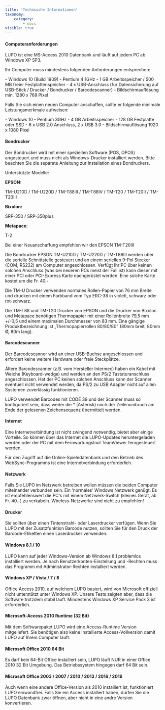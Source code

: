 ```yaml
---
title: 'Technische Informationen'
taxonomy:
    category:
        - docs
visible: true
---
```


#### Computeranforderungen

LUPO ist eine MS-Access 2010 Datenbank und läuft auf jedem PC ab Windows XP SP3.

Ihr Computer muss mindestens folgenden Anforderungen entsprechen:

\- Windows 10 (Build 1909) - Pentium 4 1GHz - 1 GB Arbeitsspeicher / 500 MB freier Festplattenspeicher - 4 x USB-Anschluss (für Datensicherung auf USB-Stick / Drucker / Bondrucker / Barcodescanner) - Bildschirmauflösung min. 1280 x 768 Pixel

Falls Sie sich einen neuen Computer anschaffen, sollte er folgende minimale Leistungsmerkmale aufweisen:

\- Windows 10 - Pentium 3GHz - 4 GB Arbeitsspeicher - 128 GB Festplatte oder SSD - 6 x USB 2.0 Anschluss, 2 x USB 3.0 - Bildschirmauflösung 1920 x 1080 Pixel

#### Bondrucker

Der Bondrucker wird mit einer speziellen Software (POS, OPOS) angesteuert und muss nicht als Windows-Drucker installiert werden. Bitte beachten Sie die separate Anleitung zur Installation eines Bondruckers.

Unterstützte Modelle:

**EPSON:**

TM-U210D / TM-U220D / TM-T88III / TM-T88IV / TM-T20 / TM-T20II / TM-T20III

**Bixolon:**

SRP-350 / SRP-350plus

**Metapace:**

T-2

Bei einer Neuanschaffung empfehlen wir den EPSON TM-T20III

Die Bondrucker EPSON TM-U210D / TM-U220D / TM-T88III werden über die serielle Schnittstelle gesteuert und an einem seriellen 9-Pol Stecker (COM, RS232) am Computer angeschlossen. Verfügt Ihr PC über keinen solchen Anschluss (was bei neueren PCs meist der Fall ist) kann dieser mit einer PCI oder PCI-Express Karte nachgerüstet werden. Eine solche Karte kostet um die Fr. 40.-

Die TM-U Drucker verwenden normales Rollen-Papier von 76 mm Breite und drucken mit einem Farbband vom Typ ERC-38 in violett, schwarz oder rot-schwarz.

Die TM-T88 und TM-T20 Drucker von EPSON und die Drucker von Bixolon und Metapace benötigen Thermopapier mit einer Rollenbreite 79,5 mm +/-0,5 und einem maximalen Durchmesser von 83 mm. Eine gängige Produktbezeichnung ist „Thermopapierrollen 80/80/80" (80mm breit, 80mm Ø, 80m lang).

#### Barcodescanner

Der Barcodescanner wird an einer USB-Buchse angeschlossen und erfordert keine weitere Hardware oder freie Steckplätze.

Ältere Barcodescanner (z.B. vom Hersteller Intermec) haben ein Kabel mit Weiche (Keyboard-wedge) und werden an den PS/2 Tastaturanschluss angeschlossen. Hat der PC keinen solchen Anschluss kann der Scanner eventuell nicht verwendet werden, da PS/2 zu USB Adapter nicht auf allen Systemen zuverlässig funktionieren.

LUPO verwendet Barcodes mit CODE 39 und der Scanner muss so konfiguriert sein, dass weder die * (Asterisk) noch der Zeilenumbruch am Ende der gelesenen Zeichensequenz übermittelt werden.

#### Internet

Eine Internetverbindung ist nicht zwingend notwendig, bietet aber einige Vorteile. So können über das Internet die LUPO-Updates heruntergeladen werden oder der PC mit dem Fernwartungstool TeamViewer ferngesteuert werden.

Für den Zugriff auf die Online-Spieledatenbank und den Betrieb des WebSync-Programms ist eine Internetverbindung erforderlich.

#### Netzwerk

Falls Sie LUPO im Netzwerk betreiben wollen müssen die beiden Computer miteinander verbunden sein. Ein 'normales' Windows Netzwerk genügt. Es ist empfehlenswert die PC's mit einem Netzwerk-Switch (kleines Gerät, ab Fr. 40.-) zu verkabeln. Wireless-Netzwerke sind nicht zu empfehlen!

#### Drucker

Sie sollten über einen Tintenstrahl- oder Laserdrucker verfügen. Wenn Sie LUPO mit der Zusatzfunktion Barcode nutzen, sollten Sie für den Druck der Barcode-Etiketten einen Laserdrucker verwenden.

#### Windows 8.1 / 10

LUPO kann auf jeder Windows-Version ab Windows 8.1 problemlos installiert werden. Je nach Benutzerkonten-Einstellung und -Rechten muss das Programm mit Administrator-Rechten installiert werden.

#### Windows XP / Vista / 7 / 8

Office Access 2010, auf welchem LUPO basiert, wird von Microsoft offiziell nicht unterstützt unter Windows XP. Unsere Tests zeigten aber, dass die Software trotzdem stabil läuft. Mindestens Windows XP Service Pack 3 ist erforderlich.

#### Microsoft-Access 2010 Runtime (32 Bit)

Mit dem Softwarepaket LUPO wird eine Access-Runtime Version mitgeliefert. Sie benötigen also keine installierte Access-Vollversion damit LUPO auf Ihrem Computer läuft.

#### Microsoft Office 2010 64 Bit

Es darf kein 64-Bit Office installiert sein, LUPO läuft NUR in einer Office 2010 32 Bit Umgebung. Das Betriebssystem hingegen darf 64 Bit sein.

#### Microsoft Office 2003 / 2007 / 2010 / 2013 / 2016 / 2019

Auch wenn eine andere Office-Version als 2010 installiert ist, funktioniert LUPO einwandfrei. Falls Sie ein Access installiert haben, dürfen Sie die LUPO Datenbank zwar öffnen, aber nicht in eine andre Version konvertieren.
